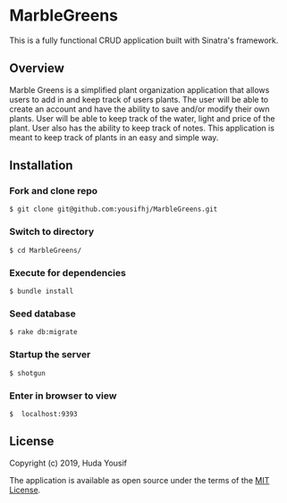 # MarbleGreens

This is a fully functional CRUD application built with Sinatra's framework.

## Overview

Marble Greens is a simplified plant organization application that allows users to add in and keep track of users plants. The user will be able to create an account and have the ability to save and/or modify their own plants. User will be able to keep track of the water, light and price of the plant. User also has the ability to keep track of notes. This application is meant to keep track of plants in an easy and simple way.


## Installation

### Fork and clone repo
```
$ git clone git@github.com:yousifhj/MarbleGreens.git
```

### Switch to directory
```
$ cd MarbleGreens/
```

### Execute for dependencies
```
$ bundle install
```

### Seed database
```
$ rake db:migrate
```

### Startup the server
```
$ shotgun
```

### Enter in browser to view
```
$  localhost:9393
```


## License

Copyright (c) 2019, Huda Yousif

The application is available as open source under the terms of the [MIT License](http://opensource.org/licenses/MIT).
